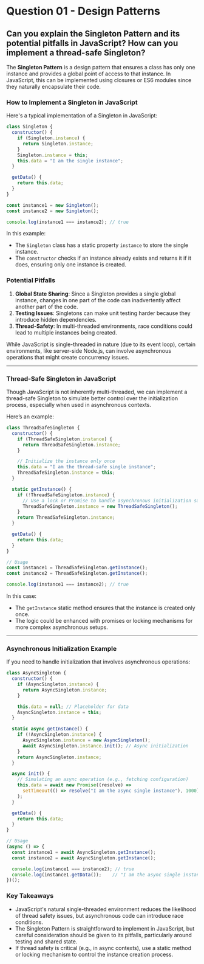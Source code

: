 # Question 01 - Design Patterns

## Can you explain the Singleton Pattern and its potential pitfalls in JavaScript? How can you implement a thread-safe Singleton?

The **Singleton Pattern** is a design pattern that ensures a class has only one instance and provides a global point of access to that instance. In JavaScript, this can be implemented using closures or ES6 modules since they naturally encapsulate their code.

### **How to Implement a Singleton in JavaScript**

Here's a typical implementation of a Singleton in JavaScript:

```javascript
class Singleton {
  constructor() {
    if (Singleton.instance) {
      return Singleton.instance;
    }
    Singleton.instance = this;
    this.data = "I am the single instance";
  }

  getData() {
    return this.data;
  }
}

const instance1 = new Singleton();
const instance2 = new Singleton();

console.log(instance1 === instance2); // true
```

In this example:
- The `Singleton` class has a static property `instance` to store the single instance.
- The `constructor` checks if an instance already exists and returns it if it does, ensuring only one instance is created.

### **Potential Pitfalls**
1. **Global State Sharing**: Since a Singleton provides a single global instance, changes in one part of the code can inadvertently affect another part of the code.
2. **Testing Issues**: Singletons can make unit testing harder because they introduce hidden dependencies.
3. **Thread-Safety**: In multi-threaded environments, race conditions could lead to multiple instances being created.

While JavaScript is single-threaded in nature (due to its event loop), certain environments, like server-side Node.js, can involve asynchronous operations that might create concurrency issues.

---

### **Thread-Safe Singleton in JavaScript**

Though JavaScript is not inherently multi-threaded, we can implement a thread-safe Singleton to simulate better control over the initialization process, especially when used in asynchronous contexts.

Here’s an example:

```javascript
class ThreadSafeSingleton {
  constructor() {
    if (ThreadSafeSingleton.instance) {
      return ThreadSafeSingleton.instance;
    }

    // Initialize the instance only once
    this.data = "I am the thread-safe single instance";
    ThreadSafeSingleton.instance = this;
  }

  static getInstance() {
    if (!ThreadSafeSingleton.instance) {
      // Use a lock or Promise to handle asynchronous initialization safely
      ThreadSafeSingleton.instance = new ThreadSafeSingleton();
    }
    return ThreadSafeSingleton.instance;
  }

  getData() {
    return this.data;
  }
}

// Usage
const instance1 = ThreadSafeSingleton.getInstance();
const instance2 = ThreadSafeSingleton.getInstance();

console.log(instance1 === instance2); // true
```

In this case:
- The `getInstance` static method ensures that the instance is created only once.
- The logic could be enhanced with promises or locking mechanisms for more complex asynchronous setups.

---

### **Asynchronous Initialization Example**

If you need to handle initialization that involves asynchronous operations:

```javascript
class AsyncSingleton {
  constructor() {
    if (AsyncSingleton.instance) {
      return AsyncSingleton.instance;
    }

    this.data = null; // Placeholder for data
    AsyncSingleton.instance = this;
  }

  static async getInstance() {
    if (!AsyncSingleton.instance) {
      AsyncSingleton.instance = new AsyncSingleton();
      await AsyncSingleton.instance.init(); // Async initialization
    }
    return AsyncSingleton.instance;
  }

  async init() {
    // Simulating an async operation (e.g., fetching configuration)
    this.data = await new Promise((resolve) =>
      setTimeout(() => resolve("I am the async single instance"), 1000)
    );
  }

  getData() {
    return this.data;
  }
}

// Usage
(async () => {
  const instance1 = await AsyncSingleton.getInstance();
  const instance2 = await AsyncSingleton.getInstance();

  console.log(instance1 === instance2); // true
  console.log(instance1.getData());    // "I am the async single instance"
})();
```

### Key Takeaways
- JavaScript's natural single-threaded environment reduces the likelihood of thread safety issues, but asynchronous code can introduce race conditions.
- The Singleton Pattern is straightforward to implement in JavaScript, but careful consideration should be given to its pitfalls, particularly around testing and shared state.
- If thread safety is critical (e.g., in async contexts), use a static method or locking mechanism to control the instance creation process.